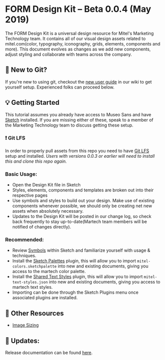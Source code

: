 # FORM Design Kit – Beta 0.0.4 (May 2019)

The FORM Design Kit is a universal design resource for Mitel's Marketing Technology team.  It contains all of our visual design assets related to mitel.com(color, typography, iconography, grids, elements, components and more).  This document evolves as changes as we add new components, adjust styling and collaborate with teams across the company.

## :hatching_chick: New to Git?
If you're new to using git, checkout the [new user guide](https://github.com/Mitel-Martech/form-design-kit/wiki/New-User-Guide) in our wiki to get yourself setup.  Experienced folks can proceed below.

## :bulb: Getting Started
This tutorial assumes you already have access to Museo Sans and have [Sketch](https://www.sketchapp.com/) installed.  If you are missing either of these, speak to a member of the Marketing Technology team to discuss getting these setup.

### :exclamation: Git LFS
In order to properly pull assets from this repo you need to have [Git LFS](https://git-lfs.github.com/) setup and installed.  *Users with versions 0.0.3 or earlier will need to install this and clone this repo again.*

### Basic Usage:
* Open the Design Kit file in Sketch
* Styles, elements, components and templates are broken out into their respective pages
* Use symbols and styles to build out your design.  Make use of existing components whenever possible, we should only be creating net new assets when absolutely necessary.
* Updates to the Design Kit will be posted in our change log, so check back frequently to stay up-to-date(Martech team members will be notified of changes directly).

### Recommended:
* Review [Symbols](https://sketchapp.com/docs/symbols/) within Sketch and familiarize yourself with usage & techniques.
* Install the [Sketch Palettes](https://github.com/andrewfiorillo/sketch-palettes) plugin, this will allow you to import `mitel-colors.sketchpalette` into new and existing documents, giving you access to the martech color palette.
* Install the [Shared Text Styles](http://www.textstyl.es/) plugin, this will allow you to import `mitel-text-styles.json` into new and existing documents, giving you access to martech text styles.
* Importing can be done through the Sketch Plugins menu once associated plugins are installed.

## :blue_book: Other Resources
* [Image Sizing](https://github.com/Mitel-Martech/form-design-kit/wiki/Images-&-Appropriate-Sizing)


## :memo: Updates:
Release documentation can be found [here](https://github.com/Mitel-Martech/form-design-kit/wiki/Releases).
